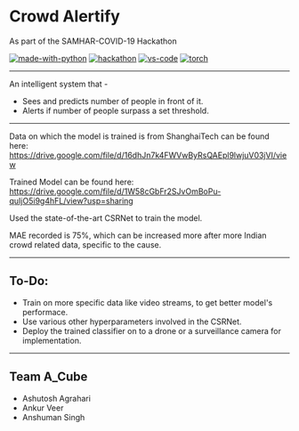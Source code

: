 # Crowd Alertify
As part of the SAMHAR-COVID-19 Hackathon

[![made-with-python](https://img.shields.io/badge/Made%20with-Python-1f425f.svg)](https://www.python.org/)
[![hackathon](https://img.shields.io/badge/Hackathon-SAMHAR--COVID--19-yellow)](https://samhar-covid19hackathon.cdac.in/)
[![vs-code](https://aleen42.github.io/badges/src/visual_studio_code.svg)](https://code.visualstudio.com/)
[![torch](https://img.shields.io/badge/Build%20with-PyTorch-orange)](https://pytorch.org/)

___

An intelligent system that - 
* Sees and predicts number of people in front of it.
* Alerts if number of people surpass a set threshold.

___

Data on which the model is trained is from ShanghaiTech can be found here:
https://drive.google.com/file/d/16dhJn7k4FWVwByRsQAEpl9lwjuV03jVI/view

Trained Model can be found here: 
https://drive.google.com/file/d/1W58cGbFr2SJvOmBoPu-quIjO5i9g4hFL/view?usp=sharing

Used the state-of-the-art CSRNet to train the model.

MAE recorded is 75%, which can be increased more after more Indian crowd related data, specific to the cause.

___
## To-Do:
* Train on more specific data like video streams, to get better model's performace.
* Use various other hyperparameters involved in the CSRNet.
* Deploy the trained classifier on to a drone or a surveillance camera for implementation.


___
## Team A_Cube
* Ashutosh Agrahari
* Ankur Veer
* Anshuman Singh
